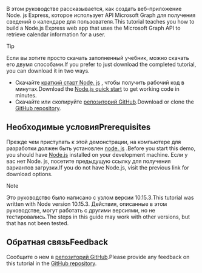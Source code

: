 <!-- markdownlint-disable MD002 MD041 -->

<span data-ttu-id="f133e-101">В этом руководстве рассказывается, как создать веб-приложение Node. js Express, которое использует API Microsoft Graph для получения сведений о календаре для пользователя.</span><span class="sxs-lookup"><span data-stu-id="f133e-101">This tutorial teaches you how to build a Node.js Express web app that uses the Microsoft Graph API to retrieve calendar information for a user.</span></span>

> [!TIP]
> <span data-ttu-id="f133e-102">Если вы хотите просто скачать заполненный учебник, можно скачать его двумя способами.</span><span class="sxs-lookup"><span data-stu-id="f133e-102">If you prefer to just download the completed tutorial, you can download it in two ways.</span></span>
>
> - <span data-ttu-id="f133e-103">Скачайте [краткий старт Node. js](https://developer.microsoft.com/graph/quick-start?platform=option-node) , чтобы получить рабочий код в минутах.</span><span class="sxs-lookup"><span data-stu-id="f133e-103">Download the [Node.js quick start](https://developer.microsoft.com/graph/quick-start?platform=option-node) to get working code in minutes.</span></span>
> - <span data-ttu-id="f133e-104">Скачайте или скопируйте [репозиторий GitHub](https://github.com/microsoftgraph/msgraph-training-nodeexpressapp).</span><span class="sxs-lookup"><span data-stu-id="f133e-104">Download or clone the [GitHub repository](https://github.com/microsoftgraph/msgraph-training-nodeexpressapp).</span></span>

## <a name="prerequisites"></a><span data-ttu-id="f133e-105">Необходимые условия</span><span class="sxs-lookup"><span data-stu-id="f133e-105">Prerequisites</span></span>

<span data-ttu-id="f133e-106">Прежде чем приступать к этой демонстрации, на компьютере для разработки должен быть установлен [node. js](https://nodejs.org) .</span><span class="sxs-lookup"><span data-stu-id="f133e-106">Before you start this demo, you should have [Node.js](https://nodejs.org) installed on your development machine.</span></span> <span data-ttu-id="f133e-107">Если у вас нет Node. js, посетите предыдущую ссылку для получения вариантов загрузки.</span><span class="sxs-lookup"><span data-stu-id="f133e-107">If you do not have Node.js, visit the previous link for download options.</span></span>

> [!NOTE]
> <span data-ttu-id="f133e-108">Это руководство было написано с узлом версии 10.15.3.</span><span class="sxs-lookup"><span data-stu-id="f133e-108">This tutorial was written with Node version 10.15.3.</span></span> <span data-ttu-id="f133e-109">Действия, описанные в этом руководстве, могут работать с другими версиями, но не тестировались.</span><span class="sxs-lookup"><span data-stu-id="f133e-109">The steps in this guide may work with other versions, but that has not been tested.</span></span>

## <a name="feedback"></a><span data-ttu-id="f133e-110">Обратная связь</span><span class="sxs-lookup"><span data-stu-id="f133e-110">Feedback</span></span>

<span data-ttu-id="f133e-111">Сообщите о нем в [репозиторий GitHub](https://github.com/microsoftgraph/msgraph-training-nodeexpressapp).</span><span class="sxs-lookup"><span data-stu-id="f133e-111">Please provide any feedback on this tutorial in the [GitHub repository](https://github.com/microsoftgraph/msgraph-training-nodeexpressapp).</span></span>
